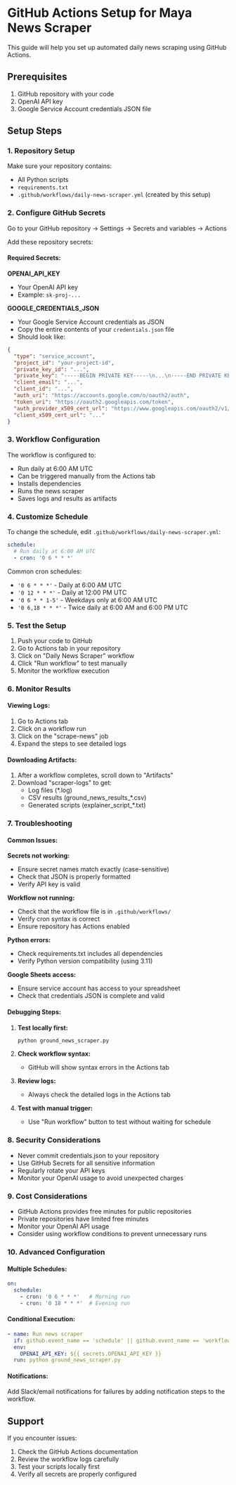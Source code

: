 # GitHub Actions Setup for Maya News Scraper

This guide will help you set up automated daily news scraping using GitHub Actions.

## Prerequisites

1. GitHub repository with your code
2. OpenAI API key
3. Google Service Account credentials JSON file

## Setup Steps

### 1. Repository Setup

Make sure your repository contains:
- All Python scripts
- `requirements.txt`
- `.github/workflows/daily-news-scraper.yml` (created by this setup)

### 2. Configure GitHub Secrets

Go to your GitHub repository → Settings → Secrets and variables → Actions

Add these repository secrets:

#### Required Secrets:

**OPENAI_API_KEY**
- Your OpenAI API key
- Example: `sk-proj-...`

**GOOGLE_CREDENTIALS_JSON**
- Your Google Service Account credentials as JSON
- Copy the entire contents of your `credentials.json` file
- Should look like:
```json
{
  "type": "service_account",
  "project_id": "your-project-id",
  "private_key_id": "...",
  "private_key": "-----BEGIN PRIVATE KEY-----\n...\n-----END PRIVATE KEY-----\n",
  "client_email": "...",
  "client_id": "...",
  "auth_uri": "https://accounts.google.com/o/oauth2/auth",
  "token_uri": "https://oauth2.googleapis.com/token",
  "auth_provider_x509_cert_url": "https://www.googleapis.com/oauth2/v1/certs",
  "client_x509_cert_url": "..."
}
```

### 3. Workflow Configuration

The workflow is configured to:
- Run daily at 6:00 AM UTC
- Can be triggered manually from the Actions tab
- Installs dependencies
- Runs the news scraper
- Saves logs and results as artifacts

### 4. Customize Schedule

To change the schedule, edit `.github/workflows/daily-news-scraper.yml`:

```yaml
schedule:
  # Run daily at 6:00 AM UTC
  - cron: '0 6 * * *'
```

Common cron schedules:
- `'0 6 * * *'` - Daily at 6:00 AM UTC
- `'0 12 * * *'` - Daily at 12:00 PM UTC
- `'0 6 * * 1-5'` - Weekdays only at 6:00 AM UTC
- `'0 6,18 * * *'` - Twice daily at 6:00 AM and 6:00 PM UTC

### 5. Test the Setup

1. Push your code to GitHub
2. Go to Actions tab in your repository
3. Click on "Daily News Scraper" workflow
4. Click "Run workflow" to test manually
5. Monitor the workflow execution

### 6. Monitor Results

#### Viewing Logs:
1. Go to Actions tab
2. Click on a workflow run
3. Click on the "scrape-news" job
4. Expand the steps to see detailed logs

#### Downloading Artifacts:
1. After a workflow completes, scroll down to "Artifacts"
2. Download "scraper-logs" to get:
   - Log files (*.log)
   - CSV results (ground_news_results_*.csv)
   - Generated scripts (explainer_script_*.txt)

### 7. Troubleshooting

#### Common Issues:

**Secrets not working:**
- Ensure secret names match exactly (case-sensitive)
- Check that JSON is properly formatted
- Verify API key is valid

**Workflow not running:**
- Check that the workflow file is in `.github/workflows/`
- Verify cron syntax is correct
- Ensure repository has Actions enabled

**Python errors:**
- Check requirements.txt includes all dependencies
- Verify Python version compatibility (using 3.11)

**Google Sheets access:**
- Ensure service account has access to your spreadsheet
- Check that credentials JSON is complete and valid

#### Debugging Steps:

1. **Test locally first:**
   ```bash
   python ground_news_scraper.py
   ```

2. **Check workflow syntax:**
   - GitHub will show syntax errors in the Actions tab

3. **Review logs:**
   - Always check the detailed logs in the Actions tab

4. **Test with manual trigger:**
   - Use "Run workflow" button to test without waiting for schedule

### 8. Security Considerations

- Never commit credentials.json to your repository
- Use GitHub Secrets for all sensitive information
- Regularly rotate your API keys
- Monitor your OpenAI usage to avoid unexpected charges

### 9. Cost Considerations

- GitHub Actions provides free minutes for public repositories
- Private repositories have limited free minutes
- Monitor your OpenAI API usage
- Consider using workflow conditions to prevent unnecessary runs

### 10. Advanced Configuration

#### Multiple Schedules:
```yaml
on:
  schedule:
    - cron: '0 6 * * *'   # Morning run
    - cron: '0 18 * * *'  # Evening run
```

#### Conditional Execution:
```yaml
- name: Run news scraper
  if: github.event_name == 'schedule' || github.event_name == 'workflow_dispatch'
  env:
    OPENAI_API_KEY: ${{ secrets.OPENAI_API_KEY }}
  run: python ground_news_scraper.py
```

#### Notifications:
Add Slack/email notifications for failures by adding notification steps to the workflow.

## Support

If you encounter issues:
1. Check the GitHub Actions documentation
2. Review the workflow logs carefully
3. Test your scripts locally first
4. Verify all secrets are properly configured
